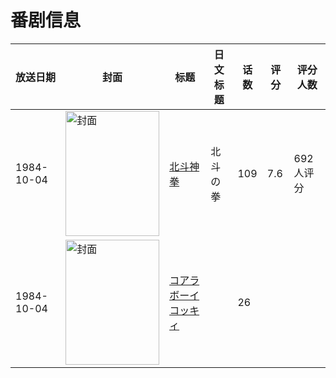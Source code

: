 # 番剧信息

|放送日期|封面|标题|日文标题|话数|评分|评分人数|
|---|---|---|---|---|---|---|
|1984-10-04|<img src="https://lain.bgm.tv/pic/cover/c/51/63/8386_GdQVT.jpg" alt="封面" style="width:150px;height:200px;object-fit:cover;">|[北斗神拳](https://bangumi.tv/subject/8386)|北斗の拳|109|7.6|692人评分|
|1984-10-04|<img src="https://lain.bgm.tv/pic/cover/c/ed/a5/190436_7Xr0c.jpg" alt="封面" style="width:150px;height:200px;object-fit:cover;">|[コアラボーイコッキィ](https://bangumi.tv/subject/190436)||26|||
